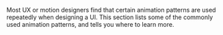 Most UX or motion designers find that certain
animation patterns are used repeatedly when designing a UI.
This section lists some of the commonly
used animation patterns, and tells you where to learn more.
